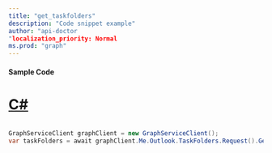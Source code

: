 ```yaml
---
title: "get_taskfolders"
description: "Code snippet example" 
author: "api-doctor
"localization_priority: Normal
ms.prod: "graph"
--- 
```

#### Sample Code
# [C#](#tab/Csharp)

```C#

GraphServiceClient graphClient = new GraphServiceClient();
var taskFolders = await graphClient.Me.Outlook.TaskFolders.Request().GetAsync();

```